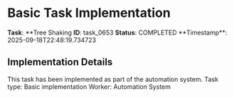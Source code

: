 # Basic Task Implementation

**Task**: **Tree Shaking
**ID**: task_0653
**Status**: COMPLETED
**Timestamp\*\*: 2025-09-18T22:48:19.734723

## Implementation Details

This task has been implemented as part of the automation system.
Task type: Basic implementation
Worker: Automation System
